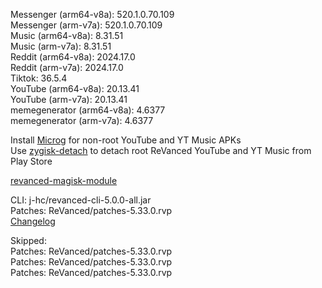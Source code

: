 Messenger (arm64-v8a): 520.1.0.70.109  
Messenger (arm-v7a): 520.1.0.70.109  
Music (arm64-v8a): 8.31.51  
Music (arm-v7a): 8.31.51  
Reddit (arm64-v8a): 2024.17.0  
Reddit (arm-v7a): 2024.17.0  
Tiktok: 36.5.4  
YouTube (arm64-v8a): 20.13.41  
YouTube (arm-v7a): 20.13.41  
memegenerator (arm64-v8a): 4.6377  
memegenerator (arm-v7a): 4.6377  

Install [Microg](https://github.com/ReVanced/GmsCore/releases) for non-root YouTube and YT Music APKs  
Use [zygisk-detach](https://github.com/j-hc/zygisk-detach) to detach root ReVanced YouTube and YT Music from Play Store  

[revanced-magisk-module](https://github.com/j-hc/revanced-magisk-module)
  
CLI: j-hc/revanced-cli-5.0.0-all.jar  
Patches: ReVanced/patches-5.33.0.rvp  
[Changelog](https://github.com/ReVanced/revanced-patches/releases/tag/v5.33.0)  

Skipped:  
Patches: ReVanced/patches-5.33.0.rvp  
Patches: ReVanced/patches-5.33.0.rvp  
Patches: ReVanced/patches-5.33.0.rvp        
